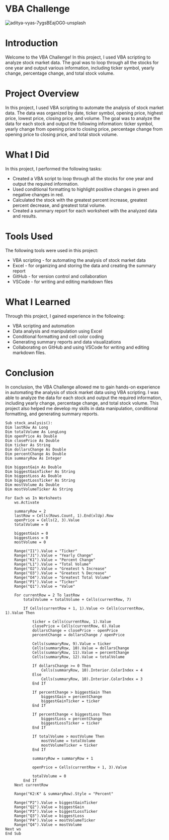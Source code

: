 # VBA Challenge
![aditya-vyas-7ygsBEajOG0-unsplash](https://user-images.githubusercontent.com/52866379/237005408-fb5cfee8-62e9-41b9-914e-2e47d187bff9.jpg)

# Introduction
Welcome to the VBA Challenge! In this project, I used VBA scripting to analyze stock market data. The goal was to loop through all the stocks for one year and output various information, including ticker symbol, yearly change, percentage change, and total stock volume.

# Project Overview
In this project, I used VBA scripting to automate the analysis of stock market data. The data was organized by date, ticker symbol, opening price, highest price, lowest price, closing price, and volume. The goal was to analyze the data for each stock and output the following information: ticker symbol, yearly change from opening price to closing price, percentage change from opening price to closing price, and total stock volume.

# What I Did
In this project, I performed the following tasks:

* Created a VBA script to loop through all the stocks for one year and output the required information.
* Used conditional formatting to highlight positive changes in green and negative changes in red.
* Calculated the stock with the greatest percent increase, greatest percent decrease, and greatest total volume.
* Created a summary report for each worksheet with the analyzed data and results.

# Tools Used
The following tools were used in this project:

* VBA scripting - for automating the analysis of stock market data
* Excel - for organizing and storing the data and creating the summary report
* GitHub - for version control and collaboration
* VSCode - for writing and editing markdown files

# What I Learned
Through this project, I gained experience in the following:

* VBA scripting and automation
* Data analysis and manipulation using Excel
* Conditional formatting and cell color coding
* Generating summary reports and data visualizations
* Collaborating on GitHub and using VSCode for writing and editing markdown files.

# Conclusion
In conclusion, the VBA Challenge allowed me to gain hands-on experience in automating the analysis of stock market data using VBA scripting. I was able to analyze the data for each stock and output the required information, including yearly change, percentage change, and total stock volume. This project also helped me develop my skills in data manipulation, conditional formatting, and generating summary reports.   
   
    Sub stock_analysis():
    Dim lastRow As Long
    Dim totalVolume As LongLong
    Dim openPrice As Double
    Dim closePrice As Double
    Dim ticker As String
    Dim dollarsChange As Double
    Dim percentChange As Double
    Dim summaryRow As Integer

    Dim biggestGain As Double
    Dim biggestGainTicker As String
    Dim biggestLoss As Double
    Dim biggestLossTicker As String
    Dim mostVolume As Double
    Dim mostVolumeTicker As String
    
    For Each ws In Worksheets
        ws.Activate

        summaryRow = 2
        lastRow = Cells(Rows.Count, 1).End(xlUp).Row
        openPrice = Cells(2, 3).Value
        totalVolume = 0
        
        biggestGain = 0
        biggestLoss = 0
        mostVolume = 0
        
        Range("I1").Value = "Ticker"
        Range("J1").Value = "Yearly Change"
        Range("K1").Value = "Percent Change"
        Range("L1").Value = "Total Volume"
        Range("O2").Value = "Greatest % Increase"
        Range("O3").Value = "Greatest % Decrease"
        Range("O4").Value = "Greatest Total Volume"
        Range("P1").Value = "Ticker"
        Range("Q1").Value = "Value"
        
        For currentRow = 2 To lastRow
            totalVolume = totalVolume + Cells(currentRow, 7)
            
            If Cells(currentRow + 1, 1).Value <> Cells(currentRow, 1).Value Then
            
                ticker = Cells(currentRow, 1).Value
                closePrice = Cells(currentRow, 6).Value
                dollarsChange = closePrice - openPrice
                percentChange = dollarsChange / openPrice
                
                Cells(summaryRow, 9).Value = ticker
                Cells(summaryRow, 10).Value = dollarsChange
                Cells(summaryRow, 11).Value = percentChange
                Cells(summaryRow, 12).Value = totalVolume
                
                If dollarsChange >= 0 Then
                    Cells(summaryRow, 10).Interior.ColorIndex = 4
                Else
                    Cells(summaryRow, 10).Interior.ColorIndex = 3
                End If
                
                If percentChange > biggestGain Then
                    biggestGain = percentChange
                    biggestGainTicker = ticker
                End If
                
                If percentChange < biggestLoss Then
                    biggestLoss = percentChange
                    biggestLossTicker = ticker
                End If
                
                If totalVolume > mostVolume Then
                    mostVolume = totalVolume
                    mostVolumeTicker = ticker
                End If
                
                summaryRow = summaryRow + 1
                
                openPrice = Cells(currentRow + 1, 3).Value
                
                totalVolume = 0
            End If
        Next currentRow
        
        Range("K2:K" & summaryRow).Style = "Percent"
        
        Range("P2").Value = biggestGainTicker
        Range("Q2").Value = biggestGain
        Range("P3").Value = biggestLossTicker
        Range("Q3").Value = biggestLoss
        Range("P4").Value = mostVolumeTicker
        Range("Q4").Value = mostVolume
    Next ws
    End Sub
